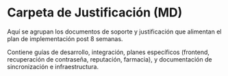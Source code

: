 # Carpeta de Justificación (MD)

Aquí se agrupan los documentos de soporte y justificación que alimentan el plan de implementación post 8 semanas.

Contiene guías de desarrollo, integración, planes específicos (frontend, recuperación de contraseña, reputación, farmacia), y documentación de sincronización e infraestructura.